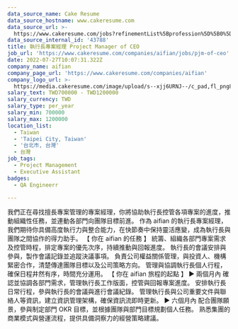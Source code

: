 ```yaml
---
data_source_name: Cake Resume
data_source_hostname: www.cakeresume.com
data_source_url: >-
  https://www.cakeresume.com/jobs?refinementList%5Bprofession%5D%5B0%5D=engineering_qa-engineer&refinementList%5Bsalary_currency%5D=TWD&range%5Bsalary_range%5D%5Bmin%5D=800096
data_source_internal_id: '43788'
title: 執行長專案經理 Project Manager of CEO
job_url: 'https://www.cakeresume.com/companies/aifian/jobs/pjm-of-ceo'
date: 2022-07-27T10:07:31.322Z
company_name: aifian
company_page_url: 'https://www.cakeresume.com/companies/aifian'
company_logo_url: >-
  https://media.cakeresume.com/image/upload/s--xjj6URNJ--/c_pad,fl_png8,h_200,w_200/v1594003769/dqegf8bo2xsfin8seac0.png
salary_text: TWD700000 - TWD1200000
salary_currency: TWD
salary_type: per_year
salary_min: 700000
salary_max: 1200000
location_list:
  - Taiwan
  - 'Taipei City, Taiwan'
  - '台北市, 台灣'
  - 台灣
job_tags:
  - Project Management
  - Executive Assistant
badges:
  - QA Engineerr

---
```


我們正在尋找擅長專案管理的專案經理，你將協助執行長控管各項專案的進度，推動組織性任務，並連動各部門向團隊目標前進。 作為 aifian 的執行長專案經理，我們期待你具備高度執行力與整合能力，在快節奏中保持靈活應變，成為執行長與團隊之間協作的得力助手。 【 你在 aifian 的任務 】 統籌、組織各部門專案需求及控管時程，排定專案的優先次序，持續推動與回報進度。 執行長的會議安排與參與，製作會議記錄並追蹤決議事項。 負責公司權益關係管理，與投資人、機構緊密合作，清楚傳達團隊目標以及公司策略方向。 管理與協調執行長個人行程，確保日程井然有序，時間充分運用。 【 你在 aifian 旅程的起點 】 ► 兩個月內 確認並協調各部門需求，管理執行長工作版面，控管與回報專案進度。 安排執行長日常行程，參與執行長的會議與進行會議紀錄。 管理執行長與公司重要文件與聯絡人等資訊，建立資訊管理架構，確保資訊流即時更新。 ► 六個月內 配合團隊願景，參與制定部門 OKR 目標，並根據團隊與部門目標規劃個人任務。 熟悉集團的商業模式與營運流程，提供具備洞察力的經營策略建議。